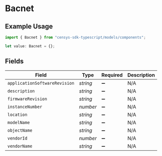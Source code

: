 # Bacnet

## Example Usage

```typescript
import { Bacnet } from "censys-sdk-typescript/models/components";

let value: Bacnet = {};
```

## Fields

| Field                         | Type                          | Required                      | Description                   |
| ----------------------------- | ----------------------------- | ----------------------------- | ----------------------------- |
| `applicationSoftwareRevision` | *string*                      | :heavy_minus_sign:            | N/A                           |
| `description`                 | *string*                      | :heavy_minus_sign:            | N/A                           |
| `firmwareRevision`            | *string*                      | :heavy_minus_sign:            | N/A                           |
| `instanceNumber`              | *number*                      | :heavy_minus_sign:            | N/A                           |
| `location`                    | *string*                      | :heavy_minus_sign:            | N/A                           |
| `modelName`                   | *string*                      | :heavy_minus_sign:            | N/A                           |
| `objectName`                  | *string*                      | :heavy_minus_sign:            | N/A                           |
| `vendorId`                    | *number*                      | :heavy_minus_sign:            | N/A                           |
| `vendorName`                  | *string*                      | :heavy_minus_sign:            | N/A                           |